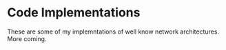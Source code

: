 # Code Implementations
These are some of my implemntations of well know network architectures. More coming.
